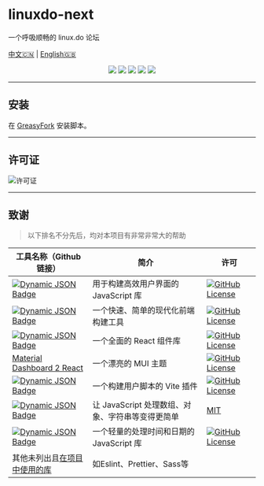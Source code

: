 # linuxdo-next

一个呼吸顺畅的 linux.do 论坛

[中文🇨🇳](./README.md) | [English🇬🇧](./docs/README_EN.md)

<p align="center">
    <a href="https://github.com/delph1s/linuxdo-next"><img src="https://img.shields.io/badge/status-updating-2DFF91?style=flat&logo=github"></a>
    <a href="https://github.com/delph1s/linuxdo-next"><img src="https://img.shields.io/github/package-json/v/delph1s/linuxdo-next?style=flat&logo=github&color=%23F44D40"></a>
    <a href="https://github.com/delph1s/linuxdo-next/stargazers"><img src="https://img.shields.io/github/stars/delph1s/linuxdo-next?style=flat&logo=github&color=gold"></a>
    <a href="https://github.com/delph1s/linuxdo-next/commits/master/"><img src="https://img.shields.io/github/commit-activity/t/delph1s/linuxdo-next?style=flat&logo=github&color=%2327C2A0"></a>
    <a href="https://github.com/delph1s/linuxdo-next/commits/master/"><img src="https://img.shields.io/github/last-commit/delph1s/linuxdo-next?logo=github&color=%233A94EB"></a>
    <!-- <img src="https://visitor-badge.laobi.icu/badge?page_id=delph1s.linuxdo-next?left_color=white&right_color=%23A54EE0" alt="visitors"/> -->
</p>

---

## 安装

在 [GreasyFork](https://greasyfork.org/zh-CN/scripts/489346-linuxdo-next) 安装脚本。

---

## 许可证

![许可证](https://img.shields.io/github/license/delph1s/linuxdo-next?logo=github&labelColor=%235856D6&color=%23FF2D55)

---

## 致谢

> 以下排名不分先后，均对本项目有非常非常大的帮助

| 工具名称（Github 链接）                                                                                                                                                                                                                                                                                                                                                                | 简介                             | 许可                                                                                                                                                                                                                                                                         |
|--------------------------------------------------------------------------------------------------------------------------------------------------------------------------------------------------------------------------------------------------------------------------------------------------------------------------------------------------------------------------------|--------------------------------|----------------------------------------------------------------------------------------------------------------------------------------------------------------------------------------------------------------------------------------------------------------------------|
| [![Dynamic JSON Badge](https://img.shields.io/badge/dynamic/json?url=https%3A%2F%2Fgithub.com%2Fdelph1s%2Flinuxdo-next%2Fblob%2Fmaster%2Fpackage.json%3Fraw%3Dtrue&query=%24.dependencies.react&style=flat&logo=react&logoColor=%23FFFFFF&label=React&labelColor=%235856D6&color=%23FF2D55)](https://github.com/facebook/react)                                                | 用于构建高效用户界面的 JavaScript 库       | [![GitHub License](https://img.shields.io/github/license/facebook/react?style=flat&logo=react&logoColor=%23FFFFFF&labelColor=%235856D6&color=%23FF2D55)](https://github.com/facebook/react/blob/main/LICENSE)                                                              |
| [![Dynamic JSON Badge](https://img.shields.io/badge/dynamic/json?url=https%3A%2F%2Fgithub.com%2Fdelph1s%2Flinuxdo-next%2Fblob%2Fmaster%2Fpackage.json%3Fraw%3Dtrue&query=%24.devDependencies.vite&style=flat&logo=vite&logoColor=%23FFFFFF&label=Vite&labelColor=%235856D6&color=%23FF2D55)](https://github.com/vitejs/vite)                                                   | 一个快速、简单的现代化前端构建工具              | [![GitHub License](https://img.shields.io/github/license/vitejs/vite?style=flat&logo=vite&logoColor=%23FFFFFF&labelColor=%235856D6&color=%23FF2D55)](https://github.com/vitejs/vite/blob/main/LICENSE)                                                                     |
| [![Dynamic JSON Badge](https://img.shields.io/badge/dynamic/json?url=https%3A%2F%2Fgithub.com%2Fdelph1s%2Flinuxdo-next%2Fblob%2Fmaster%2Fpackage.json%3Fraw%3Dtrue&query=%24.dependencies%5B'%40mui%2Fmaterial'%5D&style=flat&logo=mui&logoColor=%23FFFFFF&label=MUI&labelColor=%235856D6&color=%23FF2D55)](https://github.com/mui/material-ui)                                | 一个全面的 React 组件库                | [![GitHub License](https://img.shields.io/github/license/mui/material-ui?style=flat&logo=mui&logoColor=%23FFFFFF&labelColor=%235856D6&color=%23FF2D55)](https://github.com/mui/material-ui/blob/master/LICENSE)                                                            |
| [Material Dashboard 2 React](https://github.com/creativetimofficial/material-dashboard-react)                                                                                                                                                                                                                                                                                  | 一个漂亮的 MUI 主题                   | [![GitHub License](https://img.shields.io/github/license/creativetimofficial/material-dashboard-react?style=flat&logo=mui&logoColor=%23FFFFFF&labelColor=%235856D6&color=%23FF2D55)](https://github.com/creativetimofficial/material-dashboard-react/blob/main/LICENSE.md) |
| [![Dynamic JSON Badge](https://img.shields.io/badge/dynamic/json?url=https%3A%2F%2Fgithub.com%2Fdelph1s%2Flinuxdo-next%2Fblob%2Fmaster%2Fpackage.json%3Fraw%3Dtrue&query=%24.devDependencies%5B'vite-plugin-monkey'%5D&style=flat&logo=vite&logoColor=%23FFFFFF&label=vite-plugin-monkey&labelColor=%235856D6&color=%23FF2D55)](https://github.com/lisonge/vite-plugin-monkey) | 一个构建用户脚本的 Vite 插件              | [![GitHub License](https://img.shields.io/github/license/lisonge/vite-plugin-monkey?style=flat&logo=vite&logoColor=%23FFFFFF&labelColor=%235856D6&color=%23FF2D55)](https://github.com/lisonge/vite-plugin-monkey/blob/main/LICENCE)                                       |
| [![Dynamic JSON Badge](https://img.shields.io/badge/dynamic/json?url=https%3A%2F%2Fgithub.com%2Fdelph1s%2Flinuxdo-next%2Fblob%2Fmaster%2Fpackage.json%3Fraw%3Dtrue&query=dependencies.lodash&style=flat&logo=lodash&logoColor=%23FFFFFF&label=Lodash&labelColor=%235856D6&color=%23FF2D55)](https://github.com/lodash/lodash)                                                  | 让 JavaScript 处理数组、对象、字符串等变得更简单 | [MIT](https://github.com/lodash/lodash/blob/main/LICENSE)                                                                                                                                                                                                                  |
| [![Dynamic JSON Badge](https://img.shields.io/badge/dynamic/json?url=https%3A%2F%2Fgithub.com%2Fdelph1s%2Flinuxdo-next%2Fblob%2Fmaster%2Fpackage.json%3Fraw%3Dtrue&query=dependencies.dayjs&style=flat&logo=javascript&logoColor=%23FFFFFF&label=Day.js&labelColor=%235856D6&color=%23FF2D55)](https://github.com/iamkun/dayjs)                                                | 一个轻量的处理时间和日期的 JavaScript 库     | [![GitHub License](https://img.shields.io/github/license/iamkun/dayjs?style=flat&logo=javascript&logoColor=%23FFFFFF&labelColor=%235856D6&color=%23FF2D55)](https://github.com/iamkun/dayjs/blob/dev/LICENSE)                                                              |
| 其他未列出且[在项目中使用的库](./package.json)                                                                                                                                                                                                                                                                                                                                               | 如Eslint、Prettier、Sass等         |                                                                                                                                                                                                                                                                            |
